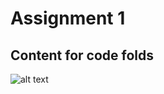 # Assignment 1

## Content for code folds
![alt text](https://github.com/yangyuchelsea/cs231n-note/blob/master/Assignment%201/assignment%201.png)
